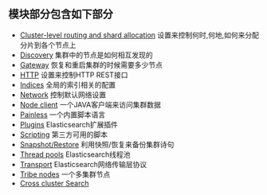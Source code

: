 
## 模块部分包含如下部分

- [Cluster-level routing and shard allocation]()
        设置来控制何时,何地,如何来分配分片到各个节点上
- [Discovery]()
        集群中的节点是如何相互发现的
- [Gateway]()
        恢复和重启集群的时候需要多少节点
- [HTTP]()
        设置来控制HTTP REST接口
- [Indices]()
        全局的索引相关的配置
- [Network]()
        控制默认网络设置
- [Node client]()
        一个JAVA客户端来访问集群数据
- [Painless]()
        一个内置脚本语言
- [Plugins]()
        Elasticsearch扩展插件
- [Scripting]()
        第三方可用的脚本
- [Snapshot/Restore]()
        利用快照/恢复来备份集群诗句
- [Thread pools]()
        Elasticsearch线程池
- [Transport]()
        Elasticsearch网络传输层协议
- [Tribe nodes]()
        一个多集群节点
- [Cross cluster Search]()

